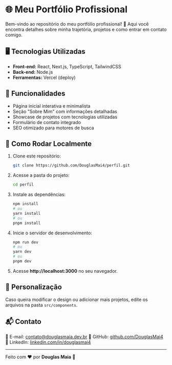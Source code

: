 # 🌐 Meu Portfólio Profissional

Bem-vindo ao repositório do meu portfólio profissional! 🚀 Aqui você encontra detalhes sobre minha trajetória, projetos e como entrar em contato comigo.

## 🖥️ Tecnologias Utilizadas

- **Front-end:** React, Next.js, TypeScript, TailwindCSS
- **Back-end:** Node.js
- **Ferramentas:** Vercel (deploy)

## 📌 Funcionalidades

- Página inicial interativa e minimalista
- Seção "Sobre Mim" com informações detalhadas
- Showcase de projetos com tecnologias utilizadas
- Formulário de contato integrado
- SEO otimizado para motores de busca

## 🚀 Como Rodar Localmente

1. Clone este repositório:
   ```bash
   git clone https://github.com/DouglasMai4/perfil.git
   ```
2. Acesse a pasta do projeto:
   ```bash
   cd perfil
   ```
3. Instale as dependências:
   ```bash
   npm install
   # ou
   yarn install
   # ou
   pnpm install
   ```
4. Inicie o servidor de desenvolvimento:
   ```bash
   npm run dev
   # ou
   yarn dev
   # ou
   pnpm dev
   ```
5. Acesse **http://localhost:3000** no seu navegador.

## 🎨 Personalização
Caso queira modificar o design ou adicionar mais projetos, edite os arquivos na pasta `src/components`.

## 📬 Contato
📩 E-mail: [contato@douglasmaia.dev.br](mailto:contato@douglasmaia.dev.br)
🔗 GitHub: [github.com/DouglasMai4](https://github.com/DouglasMai4)  
🔗 LinkedIn: [linkedin.com/in/douglasmai4](https://linkedin.com/in/douglasmai4)

---
Feito com ❤️ por **Douglas Maia** 🚀
